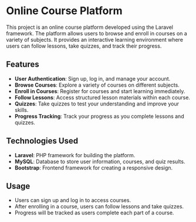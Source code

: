 
# Online Course Platform

This project is an online course platform developed using the Laravel framework. The platform allows users to browse and enroll in courses on a variety of subjects. It provides an interactive learning environment where users can follow lessons, take quizzes, and track their progress.

## Features

- **User Authentication**: Sign up, log in, and manage your account.
- **Browse Courses**: Explore a variety of courses on different subjects.
- **Enroll in Courses**: Register for courses and start learning immediately.
- **Follow Lessons**: Access structured lesson materials within each course.
- **Quizzes**: Take quizzes to test your understanding and improve your skills.
- **Progress Tracking**: Track your progress as you complete lessons and quizzes.

## Technologies Used

- **Laravel**: PHP framework for building the platform.
- **MySQL**: Database to store user information, courses, and quiz results.
- **Bootstrap**: Frontend framework for creating a responsive design.


## Usage

- Users can sign up and log in to access courses.
- After enrolling in a course, users can follow lessons and take quizzes.
- Progress will be tracked as users complete each part of a course.


